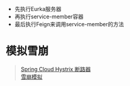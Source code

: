 ﻿* 先执行Eurka服务器
* 再执行service-member容器
* 最后执行Feign来调用service-member的方法

# 模拟雪崩
> [Spring Cloud Hystrix 断路器](https://blog.csdn.net/cckevincyh/article/details/86560903)  
> [雪崩模拟](https://blog.csdn.net/leeue/article/details/83961149)  